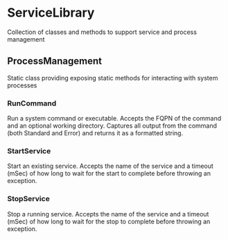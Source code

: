 # ServiceLibrary
Collection of classes and methods to support service and process management

## ProcessManagement ##
Static class providing exposing static methods for interacting with system processes

### RunCommand ###
Run a system command or executable.  Accepts the FQPN of the command and an optional working directory.  Captures all output from the command (both Standard and Error) and returns it as a formatted string.

### StartService ###
Start an existing service.  Accepts the name of the service and a timeout (mSec) of how long to wait for the start to complete before throwing an exception.

### StopService ###
Stop a running service.  Accepts the name of the service and a timeout (mSec) of how long to wait for the stop to complete before throwing an exception.
